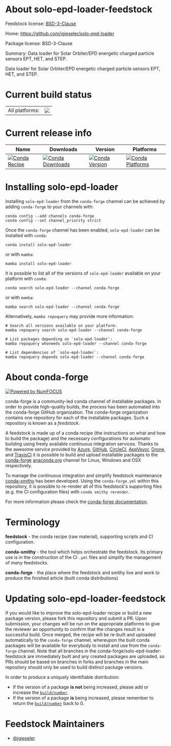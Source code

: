 About solo-epd-loader-feedstock
===============================

Feedstock license: [BSD-3-Clause](https://github.com/conda-forge/solo-epd-loader-feedstock/blob/main/LICENSE.txt)

Home: https://github.com/jgieseler/solo-epd-loader

Package license: BSD-3-Clause

Summary: Data loader for Solar Orbiter/EPD energetic charged particle sensors EPT, HET, and STEP.

Data loader for Solar Orbiter/EPD energetic charged particle sensors EPT, HET, and STEP.


Current build status
====================


<table><tr><td>All platforms:</td>
    <td>
      <a href="https://dev.azure.com/conda-forge/feedstock-builds/_build/latest?definitionId=15078&branchName=main">
        <img src="https://dev.azure.com/conda-forge/feedstock-builds/_apis/build/status/solo-epd-loader-feedstock?branchName=main">
      </a>
    </td>
  </tr>
</table>

Current release info
====================

| Name | Downloads | Version | Platforms |
| --- | --- | --- | --- |
| [![Conda Recipe](https://img.shields.io/badge/recipe-solo--epd--loader-green.svg)](https://anaconda.org/conda-forge/solo-epd-loader) | [![Conda Downloads](https://img.shields.io/conda/dn/conda-forge/solo-epd-loader.svg)](https://anaconda.org/conda-forge/solo-epd-loader) | [![Conda Version](https://img.shields.io/conda/vn/conda-forge/solo-epd-loader.svg)](https://anaconda.org/conda-forge/solo-epd-loader) | [![Conda Platforms](https://img.shields.io/conda/pn/conda-forge/solo-epd-loader.svg)](https://anaconda.org/conda-forge/solo-epd-loader) |

Installing solo-epd-loader
==========================

Installing `solo-epd-loader` from the `conda-forge` channel can be achieved by adding `conda-forge` to your channels with:

```
conda config --add channels conda-forge
conda config --set channel_priority strict
```

Once the `conda-forge` channel has been enabled, `solo-epd-loader` can be installed with `conda`:

```
conda install solo-epd-loader
```

or with `mamba`:

```
mamba install solo-epd-loader
```

It is possible to list all of the versions of `solo-epd-loader` available on your platform with `conda`:

```
conda search solo-epd-loader --channel conda-forge
```

or with `mamba`:

```
mamba search solo-epd-loader --channel conda-forge
```

Alternatively, `mamba repoquery` may provide more information:

```
# Search all versions available on your platform:
mamba repoquery search solo-epd-loader --channel conda-forge

# List packages depending on `solo-epd-loader`:
mamba repoquery whoneeds solo-epd-loader --channel conda-forge

# List dependencies of `solo-epd-loader`:
mamba repoquery depends solo-epd-loader --channel conda-forge
```


About conda-forge
=================

[![Powered by
NumFOCUS](https://img.shields.io/badge/powered%20by-NumFOCUS-orange.svg?style=flat&colorA=E1523D&colorB=007D8A)](https://numfocus.org)

conda-forge is a community-led conda channel of installable packages.
In order to provide high-quality builds, the process has been automated into the
conda-forge GitHub organization. The conda-forge organization contains one repository
for each of the installable packages. Such a repository is known as a *feedstock*.

A feedstock is made up of a conda recipe (the instructions on what and how to build
the package) and the necessary configurations for automatic building using freely
available continuous integration services. Thanks to the awesome service provided by
[Azure](https://azure.microsoft.com/en-us/services/devops/), [GitHub](https://github.com/),
[CircleCI](https://circleci.com/), [AppVeyor](https://www.appveyor.com/),
[Drone](https://cloud.drone.io/welcome), and [TravisCI](https://travis-ci.com/)
it is possible to build and upload installable packages to the
[conda-forge](https://anaconda.org/conda-forge) [anaconda.org](https://anaconda.org/)
channel for Linux, Windows and OSX respectively.

To manage the continuous integration and simplify feedstock maintenance
[conda-smithy](https://github.com/conda-forge/conda-smithy) has been developed.
Using the ``conda-forge.yml`` within this repository, it is possible to re-render all of
this feedstock's supporting files (e.g. the CI configuration files) with ``conda smithy rerender``.

For more information please check the [conda-forge documentation](https://conda-forge.org/docs/).

Terminology
===========

**feedstock** - the conda recipe (raw material), supporting scripts and CI configuration.

**conda-smithy** - the tool which helps orchestrate the feedstock.
                   Its primary use is in the construction of the CI ``.yml`` files
                   and simplify the management of *many* feedstocks.

**conda-forge** - the place where the feedstock and smithy live and work to
                  produce the finished article (built conda distributions)


Updating solo-epd-loader-feedstock
==================================

If you would like to improve the solo-epd-loader recipe or build a new
package version, please fork this repository and submit a PR. Upon submission,
your changes will be run on the appropriate platforms to give the reviewer an
opportunity to confirm that the changes result in a successful build. Once
merged, the recipe will be re-built and uploaded automatically to the
`conda-forge` channel, whereupon the built conda packages will be available for
everybody to install and use from the `conda-forge` channel.
Note that all branches in the conda-forge/solo-epd-loader-feedstock are
immediately built and any created packages are uploaded, so PRs should be based
on branches in forks and branches in the main repository should only be used to
build distinct package versions.

In order to produce a uniquely identifiable distribution:
 * If the version of a package **is not** being increased, please add or increase
   the [``build/number``](https://docs.conda.io/projects/conda-build/en/latest/resources/define-metadata.html#build-number-and-string).
 * If the version of a package **is** being increased, please remember to return
   the [``build/number``](https://docs.conda.io/projects/conda-build/en/latest/resources/define-metadata.html#build-number-and-string)
   back to 0.

Feedstock Maintainers
=====================

* [@jgieseler](https://github.com/jgieseler/)


